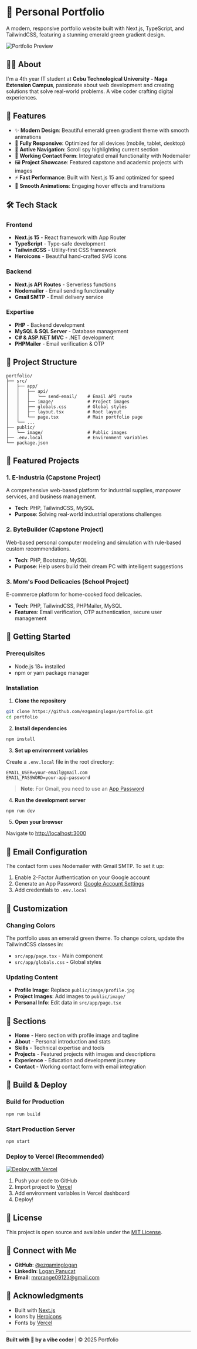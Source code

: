 # 🌟 Personal Portfolio

A modern, responsive portfolio website built with Next.js, TypeScript, and TailwindCSS, featuring a stunning emerald green gradient design.

![Portfolio Preview](public/image/profile.jpg)

## 👨‍💻 About

I'm a 4th year IT student at **Cebu Technological University - Naga Extension Campus**, passionate about web development and creating solutions that solve real-world problems. A vibe coder crafting digital experiences.

## 🚀 Features

- ✨ **Modern Design**: Beautiful emerald green gradient theme with smooth animations
- 📱 **Fully Responsive**: Optimized for all devices (mobile, tablet, desktop)
- 🎯 **Active Navigation**: Scroll spy highlighting current section
- 📧 **Working Contact Form**: Integrated email functionality with Nodemailer
- 🖼️ **Project Showcase**: Featured capstone and academic projects with images
- ⚡ **Fast Performance**: Built with Next.js 15 and optimized for speed
- 🎨 **Smooth Animations**: Engaging hover effects and transitions

## 🛠️ Tech Stack

### Frontend
- **Next.js 15** - React framework with App Router
- **TypeScript** - Type-safe development
- **TailwindCSS** - Utility-first CSS framework
- **Heroicons** - Beautiful hand-crafted SVG icons

### Backend
- **Next.js API Routes** - Serverless functions
- **Nodemailer** - Email sending functionality
- **Gmail SMTP** - Email delivery service

### Expertise
- **PHP** - Backend development
- **MySQL & SQL Server** - Database management
- **C# & ASP.NET MVC** - .NET development
- **PHPMailer** - Email verification & OTP

## 📂 Project Structure

```
portfolio/
├── src/
│   ├── app/
│   │   ├── api/
│   │   │   └── send-email/    # Email API route
│   │   ├── image/             # Project images
│   │   ├── globals.css        # Global styles
│   │   ├── layout.tsx         # Root layout
│   │   └── page.tsx           # Main portfolio page
│   └── ...
├── public/
│   └── image/                 # Public images
├── .env.local                 # Environment variables
└── package.json
```

## 🎯 Featured Projects

### 1. **E-Industria** (Capstone Project)
A comprehensive web-based platform for industrial supplies, manpower services, and business management.
- **Tech**: PHP, TailwindCSS, MySQL
- **Purpose**: Solving real-world industrial operations challenges

### 2. **ByteBuilder** (Capstone Project)
Web-based personal computer modeling and simulation with rule-based custom recommendations.
- **Tech**: PHP, Bootstrap, MySQL
- **Purpose**: Help users build their dream PC with intelligent suggestions

### 3. **Mom's Food Delicacies** (School Project)
E-commerce platform for home-cooked food delicacies.
- **Tech**: PHP, TailwindCSS, PHPMailer, MySQL
- **Features**: Email verification, OTP authentication, secure user management

## 🚀 Getting Started

### Prerequisites
- Node.js 18+ installed
- npm or yarn package manager

### Installation

1. **Clone the repository**
```bash
git clone https://github.com/ezgaminglogan/portfolio.git
cd portfolio
```

2. **Install dependencies**
```bash
npm install
```

3. **Set up environment variables**

Create a `.env.local` file in the root directory:
```env
EMAIL_USER=your-email@gmail.com
EMAIL_PASSWORD=your-app-password
```

> **Note**: For Gmail, you need to use an [App Password](https://support.google.com/accounts/answer/185833)

4. **Run the development server**
```bash
npm run dev
```

5. **Open your browser**

Navigate to [http://localhost:3000](http://localhost:3000)

## 📧 Email Configuration

The contact form uses Nodemailer with Gmail SMTP. To set it up:

1. Enable 2-Factor Authentication on your Google account
2. Generate an App Password: [Google Account Settings](https://myaccount.google.com/apppasswords)
3. Add credentials to `.env.local`

## 🎨 Customization

### Changing Colors
The portfolio uses an emerald green theme. To change colors, update the TailwindCSS classes in:
- `src/app/page.tsx` - Main component
- `src/app/globals.css` - Global styles

### Updating Content
- **Profile Image**: Replace `public/image/profile.jpg`
- **Project Images**: Add images to `public/image/`
- **Personal Info**: Edit data in `src/app/page.tsx`

## 📱 Sections

- **Home** - Hero section with profile image and tagline
- **About** - Personal introduction and stats
- **Skills** - Technical expertise and tools
- **Projects** - Featured projects with images and descriptions
- **Experience** - Education and development journey
- **Contact** - Working contact form with email integration

## 🔧 Build & Deploy

### Build for Production
```bash
npm run build
```

### Start Production Server
```bash
npm start
```

### Deploy to Vercel (Recommended)

[![Deploy with Vercel](https://vercel.com/button)](https://vercel.com/new/clone?repository-url=https://github.com/ezgaminglogan/portfolio)

1. Push your code to GitHub
2. Import project to [Vercel](https://vercel.com)
3. Add environment variables in Vercel dashboard
4. Deploy!

## 📄 License

This project is open source and available under the [MIT License](LICENSE).

## 🤝 Connect with Me

- **GitHub**: [@ezgaminglogan](https://github.com/ezgaminglogan)
- **LinkedIn**: [Logan Panucat](https://www.linkedin.com/in/logan-panucat-b319562a9/)
- **Email**: mrorange09123@gmail.com

## 🙏 Acknowledgments

- Built with [Next.js](https://nextjs.org/)
- Icons by [Heroicons](https://heroicons.com/)
- Fonts by [Vercel](https://vercel.com/font)

---

**Built with 💚 by a vibe coder** | © 2025 Portfolio
